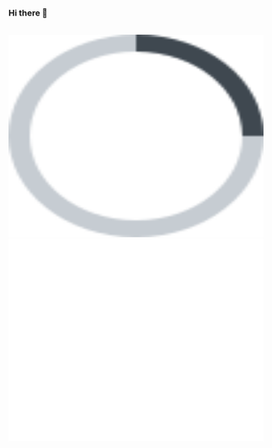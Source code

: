### Hi there 👋

<!--
**junhuhdev/junhuhdev** is a ✨ _special_ ✨ repository because its `README.md` (this file) appears on your GitHub profile.

Here are some ideas to get you started:

- 🔭 I’m currently working on ...
- 🌱 I’m currently learning ...
- 👯 I’m looking to collaborate on ...
- 🤔 I’m looking for help with ...
- 💬 Ask me about ...
- 📫 How to reach me: ...
- 😄 Pronouns: ...
- ⚡ Fun fact: ...
-->

<div align="center">
	<br>
	<a href="https://github.com/junhuhdev/junhuhdev/blob/main/loader.svg">
		<img src="loader.svg" width="800" height="400">
	</a>
	<a href="https://github.com/junhuhdev/junhuhdev/blob/main/header.svg">
		<img src="header.svg" width="800" height="400">
	</a>
	<br>
</div>
